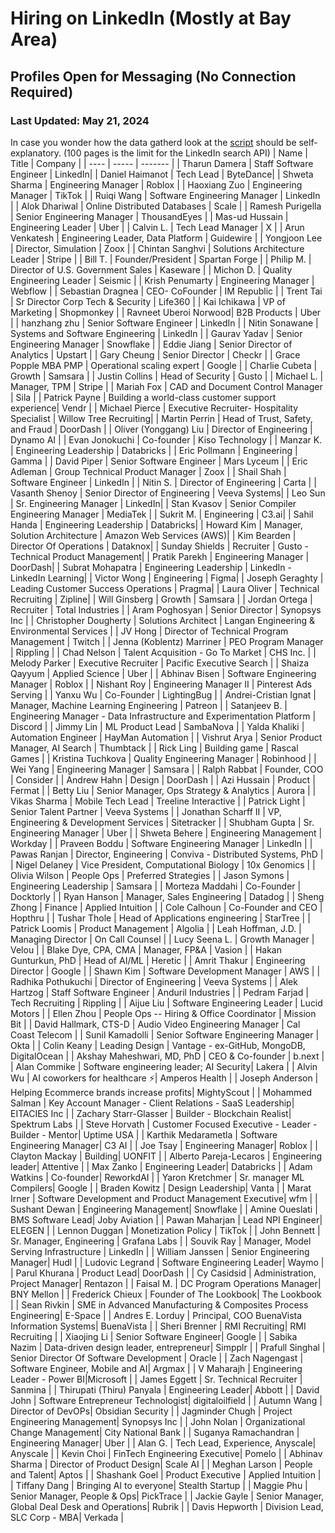 # Hiring on LinkedIn (Mostly at Bay Area) 
## Profiles Open for Messaging (No Connection Required)
### Last Updated: May 21, 2024 
In case you wonder how the data gatherd look at the [script](/app.py) should be self-explanatory. (100 pages is the limit for the LinkedIn search API)
| Name | Title | Company |
| ---- | ----- | ------- |
| Tharun Damera | Staff Software Engineer | LinkedIn|
| Daniel Haimanot | Tech Lead | ByteDance|
| Shweta Sharma         | Engineering Manager                              | Roblox                |
| Haoxiang Zuo          | Engineering Manager                              | TikTok                |
| Ruiqi Wang            | Software Engineering Manager                     | LinkedIn              |
| Alok Dhariwal         | Online Distributed Databases                     | Scale                 |
| Ramesh Purigella      | Senior Engineering Manager                       | ThousandEyes          |
| Mas-ud Hussain        | Engineering Leader                               | Uber                  |
| Calvin L.             | Tech Lead Manager                                | X                     |
| Arun Venkatesh        | Engineering Leader, Data Platform                | Guidewire             |
| Yongjoon Lee          | Director, Simulation                             | Zoox                  |
| Chintan Sanghvi       | Solutions Architecture Leader                    | Stripe                |
| Bill T.               | Founder/President                                | Spartan Forge         |
| Philip M.             | Director of U.S. Government Sales                | Kaseware              |
| Michon D.             | Quality Engineering Leader                       | Seismic               |
| Krish Penumarty       | Engineering Manager                              | Webflow               |
| Sebastian Dragnea     | CEO- CoFounder                                   | IM Republic           |
| Trent Tai             | Sr Director Corp Tech & Security                 | Life360               |
| Kai Ichikawa          | VP of Marketing                                  | Shopmonkey            |
| Ravneet Uberoi Norwood| B2B Products                                     | Uber                  |
| hanzhang zhu          | Senior Software Engineer                         | LinkedIn              |
| Nitin Sonawane        | Systems and Software Engineering                 | LinkedIn              |
| Gaurav Yadav          | Senior Engineering Manager                       | Snowflake             |
| Eddie Jiang           | Senior Director of Analytics                     | Upstart               |
| Gary Cheung           | Senior Director                                  | Checkr                |
| Grace Popple MBA PMP  | Operational scaling expert                       | Google                |
| Charlie Cubeta        | Growth                                           | Samsara               |
| Justin Collins        | Head of Security                                 | Gusto                 |
| Michael L.            | Manager, TPM                                     | Stripe                |
| Mariah Fox            | CAD and Document Control Manager                 | Sila                  |
| Patrick Payne         | Building a world-class customer support experience| Vendr               |
| Michael Pierce        | Executive Recruiter- Hospitality Specialist      | Willow Tree Recruiting|
| Martin Perrin         | Head of Trust, Safety, and Fraud                 | DoorDash              |
| Oliver (Yonggang) Liu | Director of Engineering                          | Dynamo AI             |
| Evan Jonokuchi        | Co-founder                                       | Kiso Technology       |
| Manzar K.             | Engineering Leadership                           | Databricks            |
| Eric Pollmann         | Engineering                                      | Gamma                 |
| David Piper           | Senior Software Engineer                         | Mars Lyceum           |
| Eric Adleman          | Group Technical Product Manager                  | Zoox                  |
| Shail Shah            | Software Engineer                                | LinkedIn              |
| Nitin S.              | Director of Engineering                          | Carta                 |
| Vasanth Shenoy | Senior Director of Engineering | Veeva Systems|
| Leo Sun | Sr. Engineering Manager | LinkedIn|
| Stan Kvasov | Senior Compiler Engineering Manager | MediaTek |
| Sukrit M. | Engineering | C3.ai|
| Sahil Handa | Engineering Leadership | Databricks|
| Howard Kim | Manager, Solution Architecture | Amazon Web Services (AWS)|
| Kim Bearden | Director Of Operations | Dataknox|
| Sunday Shields | Recruiter | Gusto - Technical Product Management|
| Pratik Parekh | Engineering Manager | DoorDash|
| Subrat Mohapatra | Engineering Leadership | LinkedIn - LinkedIn Learning|
| Victor Wong | Engineering | Figma|
| Joseph Geraghty | Leading Customer Success Operations | Pragma|
| Laura Oliver | Technical Recruiting | Zipline|
| Will Ginsberg          | Growth                                           | Samsara                                           |
| Jordan Ortega          | Recruiter                                        | Total Industries                                  |
| Aram Poghosyan         | Senior Director                                  | Synopsys Inc                                      |
| Christopher Dougherty  | Solutions Architect                              | Langan Engineering & Environmental Services       |
| JV Hong                | Director of Technical Program Management         | Twitch                                            |
| Jenna (Koblentz) Marriner | PEO Program Manager                          | Rippling                                          |
| Chad Nelson            | Talent Acquisition - Go To Market                | CHS Inc.                                          |
| Melody Parker          | Executive Recruiter                              | Pacific Executive Search                          |
| Shaiza Qayyum          | Applied Science                                  | Uber                                              |
| Abhinav Bisen          | Software Engineering Manager                     | Roblox                                            |
| Nishant Roy            | Engineering Manager II                           | Pinterest Ads Serving                             |
| Yanxu Wu               | Co-Founder                                       | LightingBug                                       |
| Andrei-Cristian Ignat  | Manager, Machine Learning Engineering            | Patreon                                           |
| Satanjeev B.           | Engineering Manager - Data Infrastructure and Experimentation Platform | Discord |
| Jimmy Lin              | ML Product Lead                                  | SambaNova                                         |
| Yalda Khaliki          | Automation Engineer                              | HayMan Automation                                 |
| Vishrut Arya           | Senior Product Manager, AI Search                | Thumbtack                                         |
| Rick Ling              | Building game                                    | Rascal Games                                      |
| Kristina Tuchkova      | Quality Engineering Manager                      | Robinhood                                         |
| Wei Yang               | Engineering Manager                              | Samsara                                           |
| Ralph Rabbat           | Founder, COO                                     | Consider                                          |
| Andrew Hahn            | Design                                           | DoorDash                                          |
| Azi Hussain            | Product                                          | Fermat                                            |
| Betty Liu              | Senior Manager, Ops Strategy & Analytics         | Aurora                                            |
| Vikas Sharma           | Mobile Tech Lead                                 | Treeline Interactive                              |
| Patrick Light          | Senior Talent Partner                            | Veeva Systems                                     |
| Jonathan Scharff II    | VP, Engineering & Development Services           | Sitetracker                                       |
| Shubham Gupta          | Sr. Engineering Manager                          | Uber                                              |
| Shweta Behere          | Engineering Management                           | Workday                                           |
| Praveen Boddu          | Software Engineering Manager                     | LinkedIn                                          |
| Pawas Ranjan           | Director, Engineering                            | Conviva - Distributed Systems, PhD                |
| Nigel Delaney          | Vice President, Computational Biology            | 10x Genomics                                      |
| Olivia Wilson          | People Ops                                       | Preferred Strategies                              |
| Jason Symons           | Engineering Leadership                           | Samsara                                           |
| Morteza Maddahi        | Co-Founder                                       | Docktorly                                         |
| Ryan Hanson            | Manager, Sales Engineering                       | Datadog                                           |
| Sheng Zhong            | Finance                                          | Applied Intuition                                 |
| Cole Calhoun           | Co-Founder and CEO                               | Hopthru                                           |
| Tushar Thole           | Head of Applications engineering                 | StarTree                                          |
| Patrick Loomis         | Product Management                               | Algolia                                           |
| Leah Hoffman, J.D.     | Managing Director                                | On Call Counsel                                   |
| Lucy Seena L.          | Growth Manager                                   | Velou                                             |
| Blake Dye, CPA, CMA    | Manager, FP&A                                    | Vasion                                            |
| Hakan Gunturkun, PhD   | Head of AI/ML                                    | Heretic                                           |
| Amrit Thakur           | Engineering Director                             | Google                                            |
| Shawn Kim              | Software Development Manager                     | AWS                                               |
| Radhika Pothukuchi     | Director of Engineering                          | Veeva Systems                                     |
| Alek Hartzog           | Staff Software Engineer                          | Anduril Industries                                |
| Pedram Farjad          | Tech Recruiting                                  | Rippling                                          |
| Aijue Liu              | Software Engineering Leader                      | Lucid Motors                                      |
| Ellen Zhou             | People Ops -- Hiring & Office Coordinator        | Mission Bit                                       |
| David Hallmark, CTS-D  | Audio Video Engineering Manager                  | Cal Coast Telecom                                 |
| Sunil Kamadolli        | Senior Software Engineering Manager              | Okta                                              |
| Colin Keany            | Leading Design                                   | Vantage - ex-GitHub, MongoDB, DigitalOcean        |
| Akshay Maheshwari, MD, PhD | CEO & Co-founder                              | b.next    |
| Alan Commike | Software engineering leader; AI Security| Lakera |
| Alvin Wu | AI coworkers for healthcare ⚡️| Amperos Health |
| Joseph Anderson | Helping Ecommerce brands increase profits| MightyScout |
| Mohammed Salman | Key Account Manager - Client Relations - SaaS Leadership| EITACIES Inc |
| Zachary Starr-Glasser | Builder - Blockchain Realist| Spektrum Labs |
| Steve Horvath | Customer Focused Executive - Leader - Builder - Mentor| Uptime USA |
| Karthik Medarametla | Software Engineering Manager| C3 AI |
| Joe Tsay | Engineering Manager| Roblox |
| Clayton Mackay | Building| UONFIT |
| Alberto Pareja-Lecaros | Engineering leader| Attentive |
| Max Zanko | Engineering Leader| Databricks |
| Adam Watkins | Co-founder| ReworkdAI |
| Yaron Kretchmer | Sr. manager ML Compilers| Google |
| Braden Kowitz | Design Leadership| Vanta |
| Marat Irner | Software Development and Product Management Executive| wfm |
| Sushant Dewan | Engineering Management| Snowflake |
| Amine Oueslati | BMS Software Lead| Joby Aviation |
| Pawan Maharjan | Lead NPI Engineer| ELEGEN |
| Lennon Duggan | Monetization Policy | TikTok |
| John Bennett | Sr. Manager, Engineering | Grafana Labs |
| Souvik Ray | Manager, Model Serving Infrastructure | LinkedIn |
| William Janssen | Senior Engineering Manager| Hudl |
| Ludovic Legrand | Software Engineering Leader| Waymo |
| Parul Khurana | Product Lead| DoorDash |
| Cy Casidsid | Administration, Project Manager| Rentazon |
| Faisal M. | DC Program Operations Manager| BNY Mellon |
| Frederick Chieux | Founder of The Lookbook| The Lookbook |
| Sean Rivkin | SME in Advanced Manufacturing & Composites Process Engineering| E-Space |
| Andres E. Lorduy | Principal, COO BuenaVista Information Systems| BuenaVista |
| Sheri Brenner | RMI Recruiting| RMI Recruiting |
| Xiaojing Li | Senior Software Engineer| Google |
| Sabika Nazim | Data-driven design leader, entrepreneur| Simpplr |
| Prafull Singhal | Senior Director Of Software Development | Oracle |
| Zach Nagengast | Software Engineer, Mobile and AI| Argmax |
| V Maharajh | Engineering Leader - Power BI|Microsoft |
| James Eggett | Sr. Technical Recruiter | Sanmina |
| Thirupati (Thiru) Panyala | Engineering Leader| Abbott |
| David John | Software Entrepreneur Technologist| digitaloilfield |
| Autumn Wang | Director of DevOPs| Obsidian Security |
| Jagminder Chugh | Project Engineering Management| Synopsys Inc |
| John Nolan | Organizational Change Management| City National Bank |
| Suganya Ramachandran | Engineering Manager| Uber |
| Alan G. | Tech Lead, Experience, Anyscale| Anyscale |
| Kevin Choi | FinTech Engineering Executive| Pomelo |
| Abhinav Sharma | Director of Product Design| Scale AI |
| Meghan Larson | People and Talent| Aptos |
| Shashank Goel | Product Executive |  Applied Intuition |
| Tiffany Dang | Bringing AI to everyone| Stealth Startup |
| Maggie Phu | Senior Manager, People & Ops| PickTrace |
| Jackie Gayle | Senior Manager, Global Deal Desk and Operations| Rubrik |
| Davis Hepworth | Division Lead, SLC Corp - MBA| Verkada |
